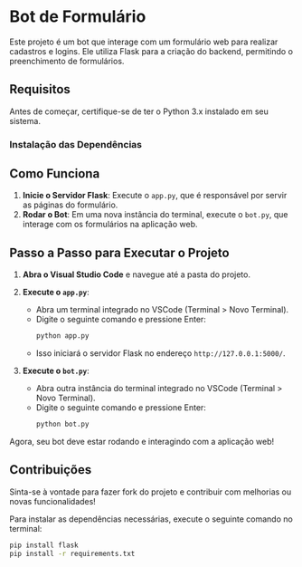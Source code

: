 # Bot de Formulário

Este projeto é um bot que interage com um formulário web para realizar cadastros e logins. Ele utiliza Flask para a criação do backend, permitindo o preenchimento de formulários.

## Requisitos

Antes de começar, certifique-se de ter o Python 3.x instalado em seu sistema. 

### Instalação das Dependências

## Como Funciona

1. **Inicie o Servidor Flask**: Execute o `app.py`, que é responsável por servir as páginas do formulário.
2. **Rodar o Bot**: Em uma nova instância do terminal, execute o `bot.py`, que interage com os formulários na aplicação web.

## Passo a Passo para Executar o Projeto

1. **Abra o Visual Studio Code** e navegue até a pasta do projeto.

2. **Execute o `app.py`**:
   - Abra um terminal integrado no VSCode (Terminal > Novo Terminal).
   - Digite o seguinte comando e pressione Enter:
     ```bash
     python app.py
     ```
   - Isso iniciará o servidor Flask no endereço `http://127.0.0.1:5000/`.

3. **Execute o `bot.py`**:
   - Abra outra instância do terminal integrado no VSCode (Terminal > Novo Terminal).
   - Digite o seguinte comando e pressione Enter:
     ```bash
     python bot.py
     ```

Agora, seu bot deve estar rodando e interagindo com a aplicação web!

## Contribuições

Sinta-se à vontade para fazer fork do projeto e contribuir com melhorias ou novas funcionalidades!


Para instalar as dependências necessárias, execute o seguinte comando no terminal:

```bash
pip install flask
pip install -r requirements.txt



